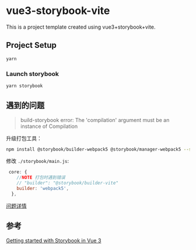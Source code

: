 # vue3-storybook-vite

This is a project template created using vue3+storybook+vite.

## Project Setup

```sh
yarn
```

### Launch storybook

```sh
yarn storybook
```

## 遇到的问题

> build-storybook error: The 'compilation' argument must be an instance of Compilation

升级打包工具：

```sh
npm install @storybook/builder-webpack5 @storybook/manager-webpack5 --save-dev
```

修改 `./storybook/main.js`:

```js
 core: {
    //NOTE 打包时遇到错误
    // "builder": "@storybook/builder-vite"
    builder: 'webpack5',
  },
```

[问题详情](https://github.com/storybookjs/storybook/issues/17014#issuecomment-1256904918)

## 参考

[Getting started with Storybook in Vue 3](https://blog.logrocket.com/getting-started-storybook-vue-3/)
